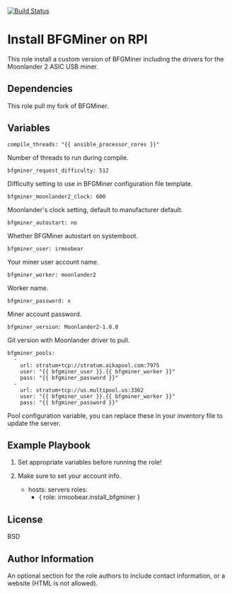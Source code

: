 [![Build Status](https://travis-ci.com/IRMooBear/ansible.bfgminer.svg?branch=master)](https://travis-ci.com/IRMooBear/ansible.bfgminer)

Install BFGMiner on RPI
=========

This role install a custom version of BFGMiner including the drivers for the Moonlander 2 ASIC USB miner.

Dependencies
----------------
This role pull my fork of BFGMiner.

Variables
----------------
    compile_threads: "{{ ansible_processor_cores }}"
    
Number of threads to run during compile.    
    
    bfgminer_request_difficulty: 512
    
Difficulty setting to use in BFGMiner configuration file template.    
    
    bfgminer_moonlander2_clock: 600
    
Moonlander's clock setting, default to manufacturer default.    
    
    bfgminer_autostart: no
    
Whether BFGMiner autostart on systemboot.    
    
    bfgminer_user: irmoobear
    
Your miner user account name.    
    
    
    bfgminer_worker: moonlander2
    
Worker name.    
    
    bfgminer_password: x
    
Miner account password.    
    
    bfgminer_version: Moonlander2-1.0.0
    
Git version with Moonlander driver to pull.    
    
    bfgminer_pools:
      -
        url: stratum+tcp://stratum.aikapool.com:7975
        user: "{{ bfgminer_user }}.{{ bfgminer_worker }}"
        pass: "{{ bfgminer_password }}"
      -
        url: stratum+tcp://us.multipool.us:3362
        user: "{{ bfgminer_user }}.{{ bfgminer_worker }}"
        pass: "{{ bfgminer_password }}"
        
Pool configuration variable, you can replace these in your inventory file to update the server.        

Example Playbook
----------------
1. Set appropriate variables before running the role!
2. Make sure to set your account info.

    - hosts: servers
      roles:
         - { role: irmoobear.install_bfgminer }

License
-------

BSD

Author Information
------------------

An optional section for the role authors to include contact information, or a website (HTML is not allowed).
